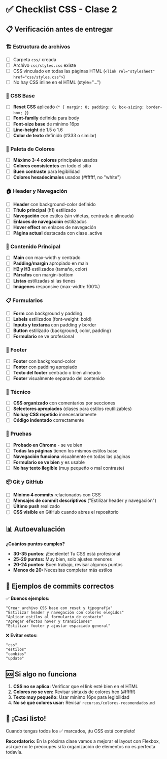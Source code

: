 # ✅ Checklist CSS - Clase 2

## 📋 Verificación antes de entregar

### 🏗️ Estructura de archivos
- [ ] Carpeta `css/` creada
- [ ] Archivo `css/styles.css` existe
- [ ] CSS vinculado en todas las páginas HTML (`<link rel="stylesheet" href="css/styles.css">`)
- [ ] No hay CSS inline en el HTML (style="...")

### 🎨 CSS Base
- [ ] **Reset CSS** aplicado (`* { margin: 0; padding: 0; box-sizing: border-box; }`)
- [ ] **Font-family** definida para body
- [ ] **Font-size base** de mínimo 16px
- [ ] **Line-height** de 1.5 o 1.6
- [ ] **Color de texto** definido (#333 o similar)

### 🎨 Paleta de Colores
- [ ] **Máximo 3-4 colores** principales usados
- [ ] **Colores consistentes** en todo el sitio
- [ ] **Buen contraste** para legibilidad
- [ ] **Colores hexadecimales** usados (#ffffff, no "white")

### 🏠 Header y Navegación
- [ ] **Header** con background-color definido
- [ ] **Título principal** (h1) estilizado
- [ ] **Navegación** con estilos (sin viñetas, centrada o alineada)
- [ ] **Enlaces de navegación** estilizados
- [ ] **Hover effect** en enlaces de navegación
- [ ] **Página actual** destacada con clase .active

### 📝 Contenido Principal
- [ ] **Main** con max-width y centrado
- [ ] **Padding/margin** apropiado en main
- [ ] **H2 y H3** estilizados (tamaño, color)
- [ ] **Párrafos** con margin-bottom
- [ ] **Listas** estilizadas si las tienes
- [ ] **Imágenes** responsive (max-width: 100%)

### 📋 Formularios
- [ ] **Form** con background y padding
- [ ] **Labels** estilizados (font-weight: bold)
- [ ] **Inputs y textarea** con padding y border
- [ ] **Button** estilizado (background, color, padding)
- [ ] **Formulario** se ve profesional

### 🦶 Footer
- [ ] **Footer** con background-color
- [ ] **Footer** con padding apropiado
- [ ] **Texto del footer** centrado o bien alineado
- [ ] **Footer** visualmente separado del contenido

### 🔧 Técnico
- [ ] **CSS organizado** con comentarios por secciones
- [ ] **Selectores apropiados** (clases para estilos reutilizables)
- [ ] **No hay CSS repetido** innecesariamente
- [ ] **Código indentado** correctamente

### 🧪 Pruebas
- [ ] **Probado en Chrome** - se ve bien
- [ ] **Todas las páginas** tienen los mismos estilos base
- [ ] **Navegación funciona** visualmente en todas las páginas
- [ ] **Formulario se ve bien** y es usable
- [ ] **No hay texto ilegible** (muy pequeño o mal contraste)

### 📦 Git y GitHub
- [ ] **Mínimo 4 commits** relacionados con CSS
- [ ] **Mensajes de commit descriptivos** ("Estilizar header y navegación")
- [ ] **Último push** realizado
- [ ] **CSS visible** en GitHub cuando abres el repositorio

## 📊 Autoevaluación

**¿Cuántos puntos cumples?**
- **30-35 puntos:** ¡Excelente! Tu CSS está profesional
- **25-29 puntos:** Muy bien, solo ajustes menores
- **20-24 puntos:** Buen trabajo, revisar algunos puntos
- **Menos de 20:** Necesitas completar más estilos

## 🎯 Ejemplos de commits correctos

✅ **Buenos ejemplos:**
```
"Crear archivo CSS base con reset y tipografía"
"Estilizar header y navegación con colores elegidos"
"Aplicar estilos al formulario de contacto"
"Agregar efectos hover y transiciones"
"Estilizar footer y ajustar espaciado general"
```

❌ **Evitar estos:**
```
"css"
"estilos"
"cambios"
"update"
```

## 🆘 Si algo no funciona

1. **CSS no se aplica:** Verificar que el link esté bien en el HTML
2. **Colores no se ven:** Revisar sintaxis de colores hex (#ffffff)
3. **Texto muy pequeño:** Usar mínimo 16px para legibilidad
4. **No sé qué colores usar:** Revisar `recursos/colores-recomendados.md`

## 🎉 ¡Casi listo!

Cuando tengas todos los ✅ marcados, ¡tu CSS está completo!

**Recordatorio:** En la próxima clase vamos a mejorar el layout con Flexbox, así que no te preocupes si la organización de elementos no es perfecta todavía.